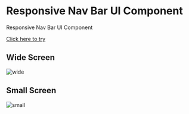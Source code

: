 # Responsive Nav Bar UI Component
Responsive Nav Bar UI Component

[Click here to try](https://dream-ellie.github.io/responsive-nav-bar/index.html)

## Wide Screen
![wide](https://github.com/dream-ellie/responsive-nav-bar/blob/master/demo/wide.png)

## Small Screen
![small](https://github.com/dream-ellie/responsive-nav-bar/blob/master/demo/small.png)
